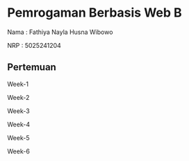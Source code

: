 # Pemrogaman Berbasis Web B

Nama    : Fathiya Nayla Husna Wibowo

NRP     : 5025241204

## Pertemuan

Week-1

Week-2

Week-3

Week-4

Week-5

Week-6
